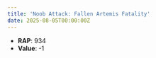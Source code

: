 ```yaml
---
title: 'Noob Attack: Fallen Artemis Fatality'
date: 2025-08-05T00:00:00Z
---
```

- **RAP**: 934
- **Value**: -1
